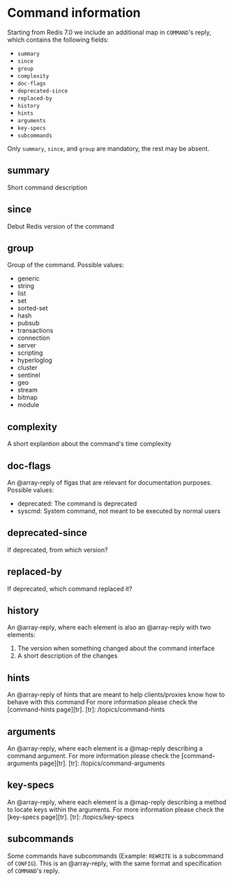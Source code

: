 # Command information

Starting from Redis 7.0 we include an additional map in `COMMAND`'s
reply, which contains the following fields:
 - `summary`
 - `since`
 - `group`
 - `complexity`
 - `doc-flags`
 - `deprecated-since`
 - `replaced-by`
 - `history`
 - `hints`
 - `arguments`
 - `key-specs`
 - `subcommands`

Only `summary`, `since`, and `group` are mandatory, the rest may be absent.

## summary

Short command description

## since

Debut Redis version of the command

## group

Group of the command. Possible values:
 - generic
 - string
 - list
 - set
 - sorted-set
 - hash
 - pubsub
 - transactions
 - connection
 - server
 - scripting
 - hyperloglog
 - cluster
 - sentinel
 - geo
 - stream
 - bitmap
 - module

## complexity

A short explantion about the command's time complexity

## doc-flags

An @array-reply of flgas that are relevant for documentation purposes. Possible values:
 - deprecated: The command is deprecated
 - syscmd: System command, not meant to be executed by normal users

## deprecated-since

If deprecated, from which version?

## replaced-by

If deprecated, which command replaced it?

## history

An @array-reply, where each element is also an @array-reply with two elements:
1. The version when something changed about the command interface
2. A short description of the changes

## hints

An @array-reply of hints that are meant to help clients/proxies know how to behave with this command
For more information please check the [command-hints page][tr].
[tr]: /topics/command-hints

## arguments

An @array-reply, where each element is a @map-reply describing a command argument.
For more information please check the [command-arguments page][tr].
[tr]: /topics/command-arguments

## key-specs

An @array-reply, where each element is a @map-reply describing a method to locate keys within the arguments.
For more information please check the [key-specs page][tr].
[tr]: /topics/key-specs

## subcommands

Some commands have subcommands (Example: `REWRITE` is a subcommand of `CONFIG`).
This is an @array-reply, with the same format and specification of `COMMAND`'s reply.

